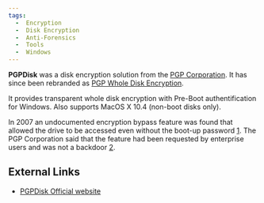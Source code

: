 ```yaml
---
tags:
  -  Encryption
  -  Disk Encryption
  -  Anti-Forensics
  -  Tools
  -  Windows
---
```

**PGPDisk** was a disk encryption solution from the [PGP
Corporation](http://www.pgp.com). It has since been rebranded as [PGP
Whole Disk Encryption](pgp_whole_disk_encryption.md).

It provides transparent whole disk encryption with Pre-Boot
authentification for Windows. Also supports MacOS X 10.4 (non-boot disks
only).

In 2007 an undocumented encryption bypass feature was found that allowed
the drive to be accessed even without the boot-up password
[1](http://securology.blogspot.com/2007/10/pgp-whole-disk-encryption-barely.html).
The PGP Corporation said that the feature had been requested by
enterprise users and was not a backdoor
[2](http://www.pgp.com/wde_bypass_feature.html).

## External Links

- [PGPDisk Official
  website](http://www.pgp.com/products/wholediskencryption/)